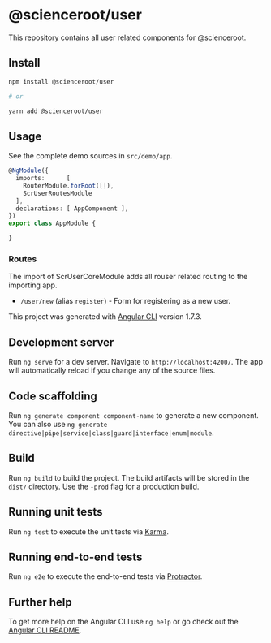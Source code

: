 # @scienceroot/user
This repository contains all user related components for @scienceroot.

## Install

```bash
npm install @scienceroot/user

# or

yarn add @scienceroot/user
```

## Usage

See the complete demo sources in `src/demo/app`.

```typescript
@NgModule({
  imports:      [
    RouterModule.forRoot([]),
    ScrUserRoutesModule
  ],
  declarations: [ AppComponent ],
})
export class AppModule {

}
```


### Routes

The import of ScrUserCoreModule adds all rouser related routing to the importing app.

- `/user/new` (alias `register`) - Form for registering as a new user.



This project was generated with [Angular CLI](https://github.com/angular/angular-cli) version 1.7.3.

## Development server

Run `ng serve` for a dev server. Navigate to `http://localhost:4200/`. The app will automatically reload if you change any of the source files.

## Code scaffolding

Run `ng generate component component-name` to generate a new component. You can also use `ng generate directive|pipe|service|class|guard|interface|enum|module`.

## Build

Run `ng build` to build the project. The build artifacts will be stored in the `dist/` directory. Use the `-prod` flag for a production build.

## Running unit tests

Run `ng test` to execute the unit tests via [Karma](https://karma-runner.github.io).

## Running end-to-end tests

Run `ng e2e` to execute the end-to-end tests via [Protractor](http://www.protractortest.org/).

## Further help

To get more help on the Angular CLI use `ng help` or go check out the [Angular CLI README](https://github.com/angular/angular-cli/blob/master/README.md).
